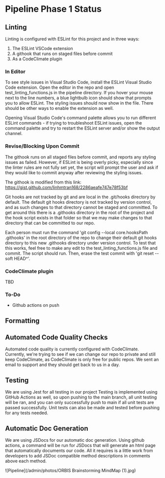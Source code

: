 # Pipeline Phase 1 Status

 ## Linting
 
Linting is configured with ESLint for this project and in three ways:
 
 1. The ESLint VSCode extension
 2. A githook that runs on staged files before commit
 3. As a CodeClimate plugin

### In Editor

To see style issues in Visual Studio Code, install the ESLint Visual Studio Code extension. Open the editor in the repo and open test_linting_functions.js in the pipeline directory. If you hover your mouse next to the line numbers, a blue lightbulb icon should show that prompts you to allow ESLint. The styling issues should now show in the file. There should be other ways to enable the extension as well. 

Opening Visual Studio Code's command palette allows you to run different ESLint commands - if trying to troubleshoot ESLint issues, open the command palette and try to restart the ESLint server and/or show the output channel. 

### Revise/Blocking Upon Commit

The githook runs on all staged files before commit, and reports any styling issues as failed. However, if ESLint is being overly picky, especially since the linter rules are not fully set yet, the script will prompt the user and ask if they would like to commit anyway after reviewing the styling issues. 

The githook is modified from this link: https://gist.github.com/linhmtran168/2286aeafe747e78f53bf

Git hooks are not tracked by git and are local in the .git/hooks directory by default. The default git hooks directory is not tracked by version control, and as such changes to that directory cannot be staged and committed. To get around this there is a .githooks directory in the root of the project and the hook script exists in that folder so that we may make changes to that directory that can be committed to our repo. 

Each person must run the command 'git config --local core.hooksPath .githooks' in the root directory of the repo to change their default git hooks directory to this new .githooks directory under version control. To test that this works, feel free to make any edit to the test_linting_functions.js file and commit. The script should run. Then, erase the test commit with 'git reset --soft HEAD^'. 

### CodeClimate plugin

TBD

### To-Do

 - Github actions on push 

## Formatting

## Automated Code Quality Checks

Automated code quality is currently configured with CodeClimate. Currently, we're trying to see if we can change our repo to private and still keep CodeClimate, as CodeClimate is only free for public repos. We sent an email to support and they should get back to us in a day.

## Testing
We are using Jest for all testing in our project
Testing is implemented using GitHub Actions as well, so upon pushing to the main branch, all unit testing will be ran, and you can only successfully push to main if all unit tests are passed successfully. Unit tests can also be made and tested before pushing for any tests needed.
## Automatic Doc Generation
We are using JSDocs for our automatic doc generation.
Using github actions, a command will be run for JSDocs that will generate an html page that automatically documents our code. All it requires is a little work from developers to add JSDoc compatible method descriptions in comments above each method.

![Pipeline](/admin/photos/ORBIS Brainstorming MindMap (1).jpg)

